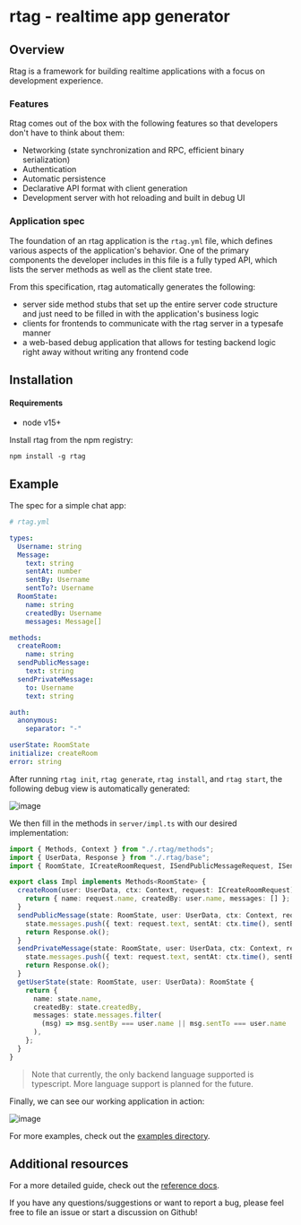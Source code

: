 # rtag - realtime app generator

## Overview

Rtag is a framework for building realtime applications with a focus on development experience.

### Features

Rtag comes out of the box with the following features so that developers don't have to think about them:

- Networking (state synchronization and RPC, efficient binary serialization)
- Authentication
- Automatic persistence
- Declarative API format with client generation
- Development server with hot reloading and built in debug UI

### Application spec

The foundation of an rtag application is the `rtag.yml` file, which defines various aspects of the application's behavior. One of the primary components the developer includes in this file is a fully typed API, which lists the server methods as well as the client state tree.

From this specification, rtag automatically generates the following:

- server side method stubs that set up the entire server code structure and just need to be filled in with the application's business logic
- clients for frontends to communicate with the rtag server in a typesafe manner
- a web-based debug application that allows for testing backend logic right away without writing any frontend code

## Installation

#### Requirements

- node v15+

Install rtag from the npm registry:

```
npm install -g rtag
```

## Example

The spec for a simple chat app:

```yml
# rtag.yml

types:
  Username: string
  Message:
    text: string
    sentAt: number
    sentBy: Username
    sentTo?: Username
  RoomState:
    name: string
    createdBy: Username
    messages: Message[]

methods:
  createRoom:
    name: string
  sendPublicMessage:
    text: string
  sendPrivateMessage:
    to: Username
    text: string

auth:
  anonymous:
    separator: "-"

userState: RoomState
initialize: createRoom
error: string
```

After running `rtag init`, `rtag generate`, `rtag install`, and `rtag start`, the following debug view is automatically generated:

![image](https://user-images.githubusercontent.com/5400947/134371999-eca307b9-4e28-4313-96c1-1f8cbcbddec3.png)

We then fill in the methods in `server/impl.ts` with our desired implementation:

```ts
import { Methods, Context } from "./.rtag/methods";
import { UserData, Response } from "./.rtag/base";
import { RoomState, ICreateRoomRequest, ISendPublicMessageRequest, ISendPrivateMessageRequest } from "./.rtag/types";

export class Impl implements Methods<RoomState> {
  createRoom(user: UserData, ctx: Context, request: ICreateRoomRequest): RoomState {
    return { name: request.name, createdBy: user.name, messages: [] };
  }
  sendPublicMessage(state: RoomState, user: UserData, ctx: Context, request: ISendPublicMessageRequest): Response {
    state.messages.push({ text: request.text, sentAt: ctx.time(), sentBy: user.name });
    return Response.ok();
  }
  sendPrivateMessage(state: RoomState, user: UserData, ctx: Context, request: ISendPrivateMessageRequest): Response {
    state.messages.push({ text: request.text, sentAt: ctx.time(), sentBy: user.name, sentTo: request.to });
    return Response.ok();
  }
  getUserState(state: RoomState, user: UserData): RoomState {
    return {
      name: state.name,
      createdBy: state.createdBy,
      messages: state.messages.filter(
        (msg) => msg.sentBy === user.name || msg.sentTo === user.name || msg.sentTo === undefined
      ),
    };
  }
}
```

> Note that currently, the only backend language supported is typescript. More language support is planned for the future.

Finally, we can see our working application in action:

![image](https://user-images.githubusercontent.com/5400947/134372344-6b4ed46c-feed-4776-95f8-9d0499570b76.png)

For more examples, check out the [examples directory](https://github.com/hpx7/rtag/tree/develop/examples).

## Additional resources

For a more detailed guide, check out the [reference docs](docs/reference.md).

If you have any questions/suggestions or want to report a bug, please feel free to file an issue or start a discussion on Github!
